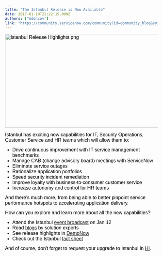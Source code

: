 ```yaml
---
title: "The Istanbul Release is Now Available"
date: 2017-01-10T22:22:19.000Z
authors: ["mdoncov"]
link: "https://community.servicenow.com/community?id=community_blog&sys_id=62fd662ddbd0dbc01dcaf3231f9619e9"
---
```

<p><span style="font-size: 12pt; font-family: Arial; color: black;"><img   alt="Istanbul Release Highlights.png" class="image-1 jive-image" src="56ef53f5dbdc53049c9ffb651f961971.iix" style="width: 620px; height: 310px;"/></span></p><p></p><p><span style="font-size: 12pt; font-family: Arial; color: black;">Istanbul has exciting new capabilities for IT, Security Operations, Customer Service and HR teams which will allow them to:</span></p><p></p><ul style="list-style-type: disc;"><li><span style="font-size: 12pt; font-family: Arial; color: black;">Drive continuous improvement with IT service management benchmarks</span></li><li><span style="font-size: 12pt; font-family: Arial; color: black;">Manage CAB (change advisory board) meetings with ServiceNow</span></li><li><span style="font-size: 12pt; font-family: Arial; color: black;">Eliminate service outages</span></li><li><span style="font-size: 12pt; font-family: Arial; color: black;">Rationalize application portfolios</span></li><li><span style="font-size: 12pt; font-family: Arial; color: black;">Speed security incident remediation</span></li><li><span style="font-size: 12pt; font-family: Arial; color: black;">Improve loyalty with business-to-consumer customer service</span></li><li><span style="font-size: 12pt; font-family: Arial; color: black;">Increase autonomy and control for HR teams</span></li></ul><p></p><p><span style="font-size: 12pt; font-family: Arial; color: black;">And there's much more, from being able to better pinpoint service performance hotspots to accelerating application delivery.   </span></p><p></p><p><span style="font-size: 12pt; font-family: Arial; color: black;">How can you explore and learn more about all the new capabilities? </span></p><p></p><ul style="list-style-type: disc;"><li><span style="font-size: 12pt; font-family: Arial; color: black;">Attend the Istanbul <a title="t.ly/2ijGv3i" href="http://bit.ly/2ijGv3i">event broadcast</a> on Jan 12 </span></li><li><span style="font-size: 12pt; font-family: Arial; color: black;">Read <a title="" _jive_internal="true" href="/community?id=community_blog&sys_id=ea1d62e5dbd0dbc01dcaf3231f96193d">blogs</a> by solution experts</span></li><li><span style="font-size: 12pt; font-family: Arial; color: black;">See release highlights in <a title="t.ly/2if1Lde" href="http://bit.ly/2if1Lde">DemoNow</a></span></li><li><span style="font-size: 12pt; font-family: Arial; color: black;">Check out the Istanbul <a title="" _jive_internal="true" href="/community?id=community_article&sys_id=658ce6e1dbd0dbc01dcaf3231f961933">fact sheet</a></span></li></ul><p></p><p><span style="font-size: 12pt; font-family: Arial; color: black;">And of course, don't forget to request your upgrade to Istanbul in <a title="i.service-now.com/hi_login.do?uri=upgrade_dashboard.do?" href="https://hi.service-now.com/hi_login.do?uri=upgrade_dashboard.do?">HI</a>.</span></p>